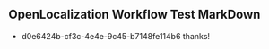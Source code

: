 ## OpenLocalization Workflow Test MarkDown
* d0e6424b-cf3c-4e4e-9c45-b7148fe114b6 
thanks!<!--HONumber=Mar16_HO4-->
